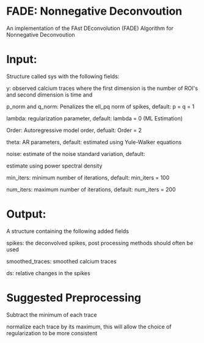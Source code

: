 # FADE: Nonnegative Deconvoution
An implementation of the FAst DEconvolution (FADE) Algorithm for Nonnegative Deconvoution
# Input: 
  Structure called sys with the following fields:
  
  y: observed calcium traces where the first dimension is the number of ROI's and second dimension is time and
  
  p_norm and q_norm: Penalizes the ell_pq norm of spikes, default: p = q = 1
  
  lambda: regularization parameter, default: lambda = 0 (ML Estimation)
  
  Order: Autoregressive model order, defualt: Order = 2
  
  theta: AR parameters, default: estimated using Yule-Walker equations
  
  noise: estimate of the noise standard variation, default:
  
  estimate using power spectral density
  
  min_iters: minimum number of iterations, default: min_iters = 100
  
  num_iters: maximum number of iterations, default: num_iters = 200
  
 # Output: 
 
  A structure containing the following added fields
 
  spikes: the deconvolved spikes, post processing methods should often be used
  
  smoothed_traces: smoothed calcium traces
   
  ds: relative changes in the spikes  

# Suggested Preprocessing
  
  Subtract the minimum of each trace
  
  normalize each trace by its maximum, this will allow the choice of regularization to be more consistent
